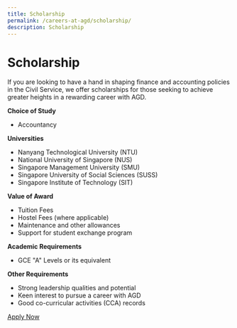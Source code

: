 ```yaml
---
title: Scholarship
permalink: /careers-at-agd/scholarship/
description: Scholarship
---
```

Scholarship
===========

If you are looking to have a hand in shaping finance and accounting policies in the Civil Service, we offer scholarships for those seeking to achieve greater heights in a rewarding career with AGD.

**Choice of Study**

*   Accountancy  
      
    

**Universities**

*   Nanyang Technological University (NTU)
*   National University of Singapore (NUS)
*   Singapore Management University (SMU)
*   Singapore University of Social Sciences (SUSS)
*   Singapore Institute of Technology (SIT)  
      
    

**Value of Award**

*   Tuition Fees
*   Hostel Fees (where applicable)
*   Maintenance and other allowances
*   Support for student exchange program  
      
    

**Academic Requirements**

*   GCE "A" Levels or its equivalent  
      
    

**Other Requirements**

*   Strong leadership qualities and potential
*   Keen interest to pursue a career with AGD
*   Good co-curricular activities (CCA) records

[Apply Now](https://www.psc.gov.sg/)